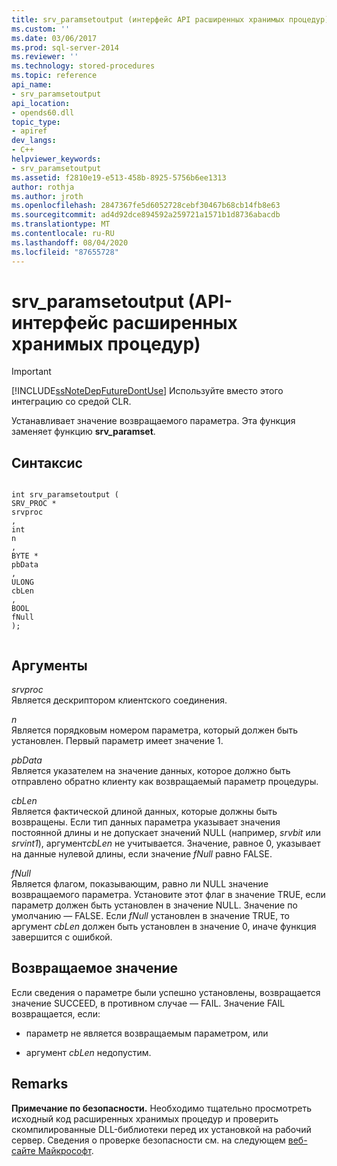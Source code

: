 ```yaml
---
title: srv_paramsetoutput (интерфейс API расширенных хранимых процедур) | Документы Майкрософт
ms.custom: ''
ms.date: 03/06/2017
ms.prod: sql-server-2014
ms.reviewer: ''
ms.technology: stored-procedures
ms.topic: reference
api_name:
- srv_paramsetoutput
api_location:
- opends60.dll
topic_type:
- apiref
dev_langs:
- C++
helpviewer_keywords:
- srv_paramsetoutput
ms.assetid: f2810e19-e513-458b-8925-5756b6ee1313
author: rothja
ms.author: jroth
ms.openlocfilehash: 2847367fe5d6052728cebf30467b68cb14fb8e63
ms.sourcegitcommit: ad4d92dce894592a259721a1571b1d8736abacdb
ms.translationtype: MT
ms.contentlocale: ru-RU
ms.lasthandoff: 08/04/2020
ms.locfileid: "87655728"
---
```

# <a name="srv_paramsetoutput-extended-stored-procedure-api"></a>srv_paramsetoutput (API-интерфейс расширенных хранимых процедур)
    
> [!IMPORTANT]  
>  [!INCLUDE[ssNoteDepFutureDontUse](../../includes/ssnotedepfuturedontuse-md.md)] Используйте вместо этого интеграцию со средой CLR.  
  
 Устанавливает значение возвращаемого параметра. Эта функция заменяет функцию **srv_paramset**.  
  
## <a name="syntax"></a>Синтаксис  
  
```  
  
int srv_paramsetoutput (  
SRV_PROC *  
srvproc  
,  
int  
n  
,  
BYTE *  
pbData  
,  
ULONG   
cbLen  
,  
BOOL  
fNull   
);  
  
```  
  
## <a name="arguments"></a>Аргументы  
 *srvproc*  
 Является дескриптором клиентского соединения.  
  
 *n*  
 Является порядковым номером параметра, который должен быть установлен. Первый параметр имеет значение 1.  
  
 *pbData*  
 Является указателем на значение данных, которое должно быть отправлено обратно клиенту как возвращаемый параметр процедуры.  
  
 *cbLen*  
 Является фактической длиной данных, которые должны быть возвращены. Если тип данных параметра указывает значения постоянной длины и не допускает значений NULL (например, *srvbit* или *srvint1*), аргумент*cbLen* не учитывается. Значение, равное 0, указывает на данные нулевой длины, если значение *fNull* равно FALSE.  
  
 *fNull*  
 Является флагом, показывающим, равно ли NULL значение возвращаемого параметра. Установите этот флаг в значение TRUE, если параметр должен быть установлен в значение NULL. Значение по умолчанию — FALSE. Если *fNull* установлен в значение TRUE, то аргумент *cbLen* должен быть установлен в значение 0, иначе функция завершится с ошибкой.  
  
## <a name="returns"></a>Возвращаемое значение  
 Если сведения о параметре были успешно установлены, возвращается значение SUCCEED, в противном случае — FAIL. Значение FAIL возвращается, если:  
  
-   параметр не является возвращаемым параметром, или  
  
-   аргумент *cbLen* недопустим.  
  
## <a name="remarks"></a>Remarks  
 **Примечание по безопасности.** Необходимо тщательно просмотреть исходный код расширенных хранимых процедур и проверить скомпилированные DLL-библиотеки перед их установкой на рабочий сервер. Сведения о проверке безопасности см. на следующем [веб-сайте Майкрософт](https://go.microsoft.com/fwlink/?LinkID=54761&amp;clcid=0x409https://msdn.microsoft.com/security/).  
  
  
